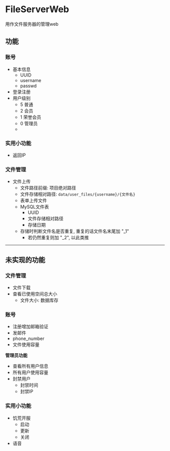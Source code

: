 # FileServerWeb
用作文件服务器的管理web

## 功能

### 账号
- 基本信息
  - UUID
  - username
  - passwd
- 登录注册
- 用户级别
  - 5 普通
  - 2 会员
  - 1 荣誉会员
  - 0 管理员
  -
### 实用小功能
- 返回IP

### 文件管理
- 文件上传
  - 文件路径前缀: 项目绝对路径
  - 文件存储相对路径: `data/user_files/{username}/{文件名}`
  - 表单上传文件
  - MySQL文件表
    - UUID
    - 文件存储相对路径
    - 存储日期
  - 存储时判断文件名是否重复, 重复的话文件名末尾加 "_1"
    - 若仍然重复则加 "_2", 以此类推
---

## 未实现的功能

### 文件管理
- 文件下载
- 查看已使用空间总大小
  - 文件大小: 数据库存

### 账号
- 注册增加邮箱验证
- 发邮件
- phone_number
- 文件使用容量

__管理员功能__
- 查看所有用户信息
- 所有用户使用容量
- 封禁用户
  - 封禁时间
  - 封禁IP


### 实用小功能

- 饥荒开服
  - 启动
  - 更新
  - 关闭
- 语音

